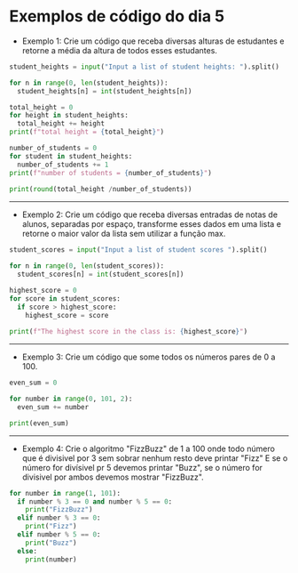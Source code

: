 # Exemplos de código do dia 5

- Exemplo 1:
    Crie um código que receba diversas alturas de estudantes e retorne a média da altura de todos esses estudantes.

~~~python
student_heights = input("Input a list of student heights: ").split()

for n in range(0, len(student_heights)):
  student_heights[n] = int(student_heights[n])

total_height = 0
for height in student_heights:
  total_height += height
print(f"total height = {total_height}")

number_of_students = 0
for student in student_heights:
  number_of_students += 1
print(f"number of students = {number_of_students}")
  
print(round(total_height /number_of_students))
~~~

---
- Exemplo 2:
  Crie um código que receba diversas entradas de notas de alunos, separadas por espaço, transforme esses dados em uma lista e retorne o maior valor da lista sem utilizar a função max.

~~~python
student_scores = input("Input a list of student scores ").split()

for n in range(0, len(student_scores)):
  student_scores[n] = int(student_scores[n])

highest_score = 0
for score in student_scores:
  if score > highest_score:
    highest_score = score
    
print(f"The highest score in the class is: {highest_score}")
~~~

---
- Exemplo 3:
  Crie um código que some todos os números pares de 0 a 100.
~~~python
even_sum = 0

for number in range(0, 101, 2):
  even_sum += number

print(even_sum)
~~~

---
- Exemplo 4:
  Crie o algoritmo "FizzBuzz" de 1 a 100 onde todo número que é divisivel por 3 sem sobrar nenhum resto deve printar "Fizz"
  E se o número for divísivel pr 5 devemos printar "Buzz", se o número for divisivel por ambos devemos mostrar "FizzBuzz".

~~~python
for number in range(1, 101):
  if number % 3 == 0 and number % 5 == 0:
    print("FizzBuzz")
  elif number % 3 == 0:
    print("Fizz")
  elif number % 5 == 0:
    print("Buzz")
  else:
    print(number)
~~~